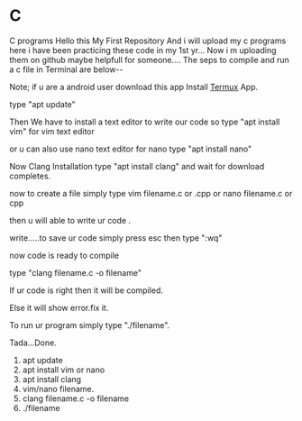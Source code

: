 # C
C programs
Hello this My First Repository And i will upload my c programs here 
i have been practicing these code in my 1st yr... Now i m uploading them on github maybe helpfull for someone....
 The seps to compile and run a c file in Terminal are below--


Note; if u are a android user download this app
Install [Termux](https://play.google.com/store/apps/details?id=com.termux&hl=en_IN) App.

type "apt update"

Then We have to install a text editor to write our code so type "apt install vim" for vim text editor

or u can also use nano text editor for nano type "apt install nano"

Now Clang Installation type "apt install clang" and wait for download completes.

now to create a file simply type vim filename.c or .cpp or nano filename.c or cpp 

then u will able to write ur code . 

write.....to save ur code simply press esc then type ":wq"

now code is ready to compile 

type "clang filename.c -o filename"

If ur code is right then it will be compiled.

Else it will show error.fix it.

To run ur program simply type "./filename".

Tada...Done.




1. apt update
2. apt install vim or nano
3. apt install clang
4. vim/nano filename.
5. clang filename.c -o filename
6. ./filename
